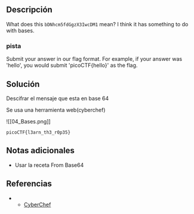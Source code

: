 ## Descripción 

What does this `bDNhcm5fdGgzX3IwcDM1` mean? I think it has something to do with bases.

### pista

Submit your answer in our flag format. For example, if your answer was 'hello', you would submit 'picoCTF{hello}' as the flag.
## Solución

Descifrar el mensaje que esta en base 64

Se usa una herramienta web(cyberchef)

![[04_Bases.png]]

```
picoCTF{l3arn_th3_r0p35}
```

## Notas adicionales

-  Usar la receta From Base64
## Referencias

- - [CyberChef](https://cyberche)
